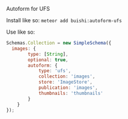Autoform for UFS

Install like so: `meteor add buishi:autoform-ufs`

Use like so:

````javascript
Schemas.Collection = new SimpleSchema({
  images: {
        type: [String],
        optional: true,
        autoform: {
            type: 'ufs',
            collection: 'images',
            store: 'ImageStore',
            publication: 'images',
            thumbnails: 'thumbnails'
        }
    }
});
````
